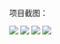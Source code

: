 项目截图：

<div>
  <img src="http://cppics.b0.upaiyun.com/xiaochengxu/1.png"/>
  <img src="http://cppics.b0.upaiyun.com/xiaochengxu/1.png"/>
  <img src="http://cppics.b0.upaiyun.com/xiaochengxu/1.png"/>
  <img src="http://cppics.b0.upaiyun.com/xiaochengxu/1.png"/>
</div>
